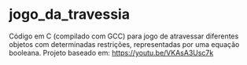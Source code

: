 # jogo_da_travessia
Código em C (compilado com GCC) para jogo de atravessar diferentes objetos com determinadas restrições, representadas por uma equação booleana. Projeto baseado em: https://youtu.be/VKAsA3Usc7k
